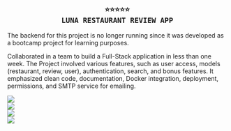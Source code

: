<h3 align="center">
    <samp>
        <b>
            <a>
                ⭐⭐⭐⭐⭐
                <br>
                LUNA RESTAURANT REVIEW APP
            </a>
        </b>
    <samp/>
</h3>

The backend for this project is no longer running since it was developed as a bootcamp project for learning purposes.

Collaborated in a team to build a Full-Stack application in less than one week.
The Project involved various features, such as user access, models (restaurant, review, user), authentication, search, and bonus features. It emphasized clean code, documentation, Docker integration, deployment, permissions, and SMTP service for emailing.

<img src="https://github.com/FloWinkler/luna-project-bootcamp/assets/135036974/19a70106-6ab2-4d79-805e-ba7c2edd3acb" align="center"     /><br>
<img src="https://github.com/FloWinkler/luna-project-bootcamp/assets/135036974/e1a99c26-386a-4d02-80e8-d91215beb8b1" align="center"     /><br>
<img src="https://github.com/FloWinkler/luna-project-bootcamp/assets/135036974/a8ef1ac2-97c1-45cb-b884-a7dea71b8734" align="center"     /><br>
<img src="https://github.com/FloWinkler/luna-project-bootcamp/assets/135036974/5b8f19c4-83b7-4e32-990a-2967ee09e8f8" align="center"     />
    

